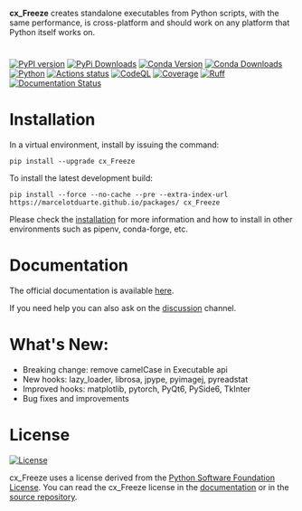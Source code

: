 **cx\_Freeze** creates standalone executables from Python scripts, with the same
performance, is cross-platform and should work on any platform that Python
itself works on.

#

[![PyPI version](https://img.shields.io/pypi/v/cx_Freeze)](https://pypi.org/project/cx-freeze/)
[![PyPi Downloads](https://img.shields.io/pypi/dm/cx_Freeze)](https://pypistats.org/packages/cx-freeze)
[![Conda Version](https://img.shields.io/conda/vn/conda-forge/cx_freeze.svg)](https://anaconda.org/conda-forge/cx_freeze)
[![Conda Downloads](https://anaconda.org/conda-forge/cx_freeze/badges/downloads.svg)](https://anaconda.org/conda-forge/cx_freeze)
[![Python](https://img.shields.io/pypi/pyversions/cx-freeze)](https://www.python.org/)
[![Actions status](https://github.com/marcelotduarte/cx_Freeze/workflows/CI/badge.svg)](https://github.com/marcelotduarte/cx_Freeze/actions/workflows/ci.yml)
[![CodeQL](https://github.com/marcelotduarte/cx_Freeze/workflows/CodeQL/badge.svg)](https://github.com/marcelotduarte/cx_Freeze/actions/workflows/codeql.yml)
[![Coverage](https://img.shields.io/codecov/c/github/marcelotduarte/cx_Freeze/main.svg?logo=codecov&logoColor=white)](https://codecov.io/gh/marcelotduarte/cx_Freeze)
[![Ruff](https://img.shields.io/endpoint?url=https://raw.githubusercontent.com/astral-sh/ruff/main/assets/badge/v2.json)](https://github.com/astral-sh/ruff)
[![Documentation Status](https://readthedocs.org/projects/cx-freeze/badge/?version=stable)](https://cx-freeze.readthedocs.io/en/stable/?badge=stable)

# Installation

In a virtual environment, install by issuing the command:

`pip install --upgrade cx_Freeze`

To install the latest development build:

`pip install --force --no-cache --pre --extra-index-url https://marcelotduarte.github.io/packages/ cx_Freeze`

Please check the [installation](https://cx-freeze.readthedocs.io/en/latest/installation.html)
for more information and how to install in other environments such as pipenv,
conda-forge, etc.

# Documentation

The official documentation is available [here](https://cx-freeze.readthedocs.io).

If you need help you can also ask on the [discussion](https://github.com/marcelotduarte/cx_Freeze/discussions) channel.

# What's New:
- Breaking change: remove camelCase in Executable api
- New hooks: lazy_loader, librosa, jpype, pyimagej, pyreadstat
- Improved hooks: matplotlib, pytorch, PyQt6, PySide6, TkInter
- Bug fixes and improvements

# License

[![License](https://img.shields.io/pypi/l/cx_Freeze.svg)](https://cx-freeze.readthedocs.io/en/stable/license.html)

cx\_Freeze uses a license derived from the
[Python Software Foundation License](https://www.python.org/psf/license).
You can read the cx\_Freeze license in the
[documentation](https://cx-freeze.readthedocs.io/en/stable/license.html)
or in the [source repository](LICENSE.md).
